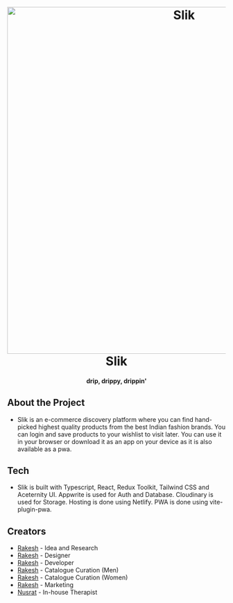
<h1 align="center">
  <br>
  <a href="http://www.beslik.in/"><img src="https://res.cloudinary.com/dnhz5reqf/image/upload/v1714373699/slik/level_up_your_fashion_game_pkf4ye.webp" alt="Slik" width="800"></a>
  <br>
  Slik
  <br>
</h1>

<h4 align="center">drip, drippy, drippin'</h4>


## About the Project

* Slik is an e-commerce discovery platform where you can find hand-picked highest quality products from the best Indian fashion brands. You can login and save products to your wishlist to visit later. You can use it in your browser or download it as an app on your device as it is also available as a pwa.


## Tech

* Slik is built with Typescript, React, Redux Toolkit, Tailwind CSS and Aceternity UI. Appwrite is used for Auth and Database. Cloudinary is used for Storage. Hosting is done using Netlify. PWA is done using vite-plugin-pwa.


## Creators

* [Rakesh](https://github.com/rakcurious) - Idea and Research
* [Rakesh](https://github.com/rakcurious) - Designer
* [Rakesh](https://github.com/rakcurious) - Developer
* [Rakesh](https://github.com/rakcurious) - Catalogue Curation (Men)
* [Rakesh](https://github.com/rakcurious) - Catalogue Curation (Women)
* [Rakesh](https://github.com/rakcurious) - Marketing
* [Nusrat](https://open.spotify.com/artist/5HcunTidTUrOaf8V0iJcvl) - In-house Therapist
